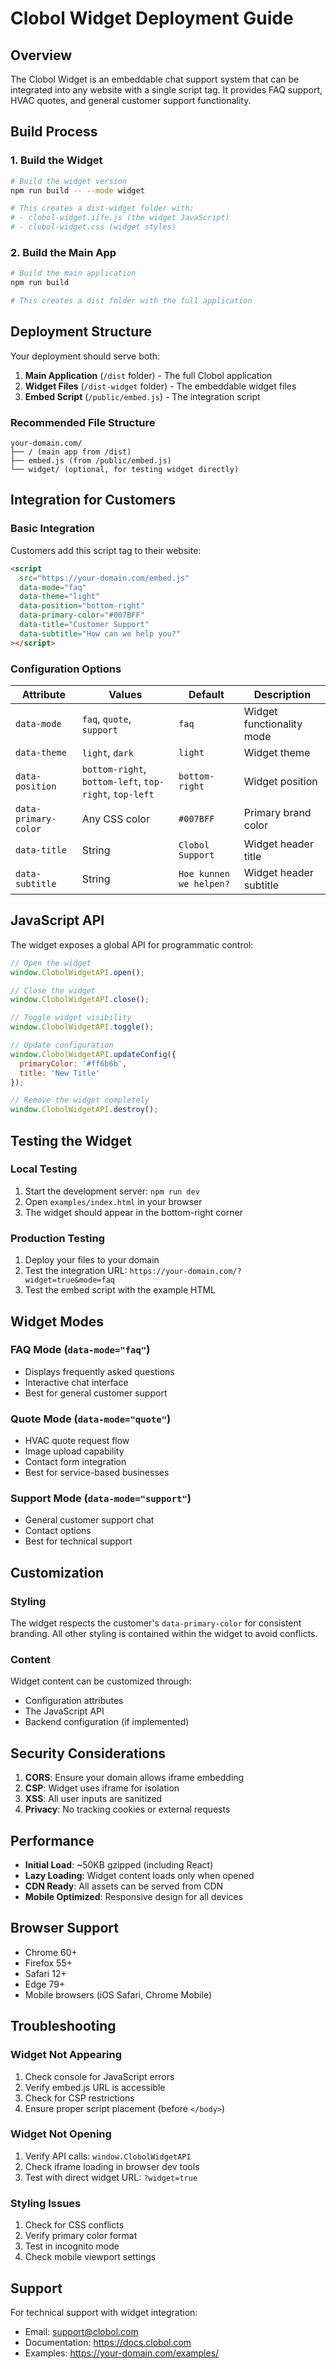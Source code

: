 # Clobol Widget Deployment Guide

## Overview
The Clobol Widget is an embeddable chat support system that can be integrated into any website with a single script tag. It provides FAQ support, HVAC quotes, and general customer support functionality.

## Build Process

### 1. Build the Widget
```bash
# Build the widget version
npm run build -- --mode widget

# This creates a dist-widget folder with:
# - clobol-widget.iife.js (the widget JavaScript)
# - clobol-widget.css (widget styles)
```

### 2. Build the Main App
```bash
# Build the main application
npm run build

# This creates a dist folder with the full application
```

## Deployment Structure

Your deployment should serve both:
1. **Main Application** (`/dist` folder) - The full Clobol application
2. **Widget Files** (`/dist-widget` folder) - The embeddable widget files
3. **Embed Script** (`/public/embed.js`) - The integration script

### Recommended File Structure
```
your-domain.com/
├── / (main app from /dist)
├── embed.js (from /public/embed.js)
└── widget/ (optional, for testing widget directly)
```

## Integration for Customers

### Basic Integration
Customers add this script tag to their website:

```html
<script 
  src="https://your-domain.com/embed.js"
  data-mode="faq"
  data-theme="light"
  data-position="bottom-right"
  data-primary-color="#007BFF"
  data-title="Customer Support"
  data-subtitle="How can we help you?"
></script>
```

### Configuration Options

| Attribute | Values | Default | Description |
|-----------|--------|---------|-------------|
| `data-mode` | `faq`, `quote`, `support` | `faq` | Widget functionality mode |
| `data-theme` | `light`, `dark` | `light` | Widget theme |
| `data-position` | `bottom-right`, `bottom-left`, `top-right`, `top-left` | `bottom-right` | Widget position |
| `data-primary-color` | Any CSS color | `#007BFF` | Primary brand color |
| `data-title` | String | `Clobol Support` | Widget header title |
| `data-subtitle` | String | `Hoe kunnen we helpen?` | Widget header subtitle |

## JavaScript API

The widget exposes a global API for programmatic control:

```javascript
// Open the widget
window.ClobolWidgetAPI.open();

// Close the widget  
window.ClobolWidgetAPI.close();

// Toggle widget visibility
window.ClobolWidgetAPI.toggle();

// Update configuration
window.ClobolWidgetAPI.updateConfig({
  primaryColor: '#ff6b6b',
  title: 'New Title'
});

// Remove the widget completely
window.ClobolWidgetAPI.destroy();
```

## Testing the Widget

### Local Testing
1. Start the development server: `npm run dev`
2. Open `examples/index.html` in your browser
3. The widget should appear in the bottom-right corner

### Production Testing
1. Deploy your files to your domain
2. Test the integration URL: `https://your-domain.com/?widget=true&mode=faq`
3. Test the embed script with the example HTML

## Widget Modes

### FAQ Mode (`data-mode="faq"`)
- Displays frequently asked questions
- Interactive chat interface
- Best for general customer support

### Quote Mode (`data-mode="quote"`)  
- HVAC quote request flow
- Image upload capability
- Contact form integration
- Best for service-based businesses

### Support Mode (`data-mode="support"`)
- General customer support chat
- Contact options
- Best for technical support

## Customization

### Styling
The widget respects the customer's `data-primary-color` for consistent branding. All other styling is contained within the widget to avoid conflicts.

### Content
Widget content can be customized through:
- Configuration attributes
- The JavaScript API
- Backend configuration (if implemented)

## Security Considerations

1. **CORS**: Ensure your domain allows iframe embedding
2. **CSP**: Widget uses iframe for isolation
3. **XSS**: All user inputs are sanitized
4. **Privacy**: No tracking cookies or external requests

## Performance

- **Initial Load**: ~50KB gzipped (including React)
- **Lazy Loading**: Widget content loads only when opened
- **CDN Ready**: All assets can be served from CDN
- **Mobile Optimized**: Responsive design for all devices

## Browser Support

- Chrome 60+
- Firefox 55+  
- Safari 12+
- Edge 79+
- Mobile browsers (iOS Safari, Chrome Mobile)

## Troubleshooting

### Widget Not Appearing
1. Check console for JavaScript errors
2. Verify embed.js URL is accessible
3. Check for CSP restrictions
4. Ensure proper script placement (before `</body>`)

### Widget Not Opening
1. Verify API calls: `window.ClobolWidgetAPI`
2. Check iframe loading in browser dev tools
3. Test with direct widget URL: `?widget=true`

### Styling Issues
1. Check for CSS conflicts
2. Verify primary color format
3. Test in incognito mode
4. Check mobile viewport settings

## Support

For technical support with widget integration:
- Email: support@clobol.com
- Documentation: https://docs.clobol.com
- Examples: https://your-domain.com/examples/